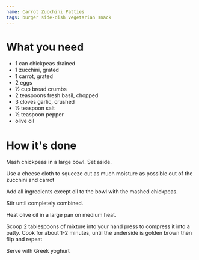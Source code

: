 ```yaml
---
name: Carrot Zucchini Patties
tags: burger side-dish vegetarian snack
---
```


# What you need

* 1 can chickpeas drained
* 1 zucchini, grated
* 1 carrot, grated
* 2 eggs
* ½ cup bread crumbs
* 2 teaspoons fresh basil, chopped
* 3 cloves garlic, crushed
* ½ teaspoon salt
* ½ teaspoon pepper
* olive oil

# How it's done

Mash chickpeas in a large bowl. Set aside.

Use a cheese cloth to squeeze out as much moisture as possible out of the zucchini and carrot

Add all ingredients except oil to the bowl with the mashed chickpeas.

Stir until completely combined.

Heat olive oil in a large pan on medium heat.

Scoop 2 tablespoons of mixture into your hand press to compress it into a patty. Cook for about 1-2 minutes, until the underside is golden brown then flip and repeat

Serve with Greek yoghurt
